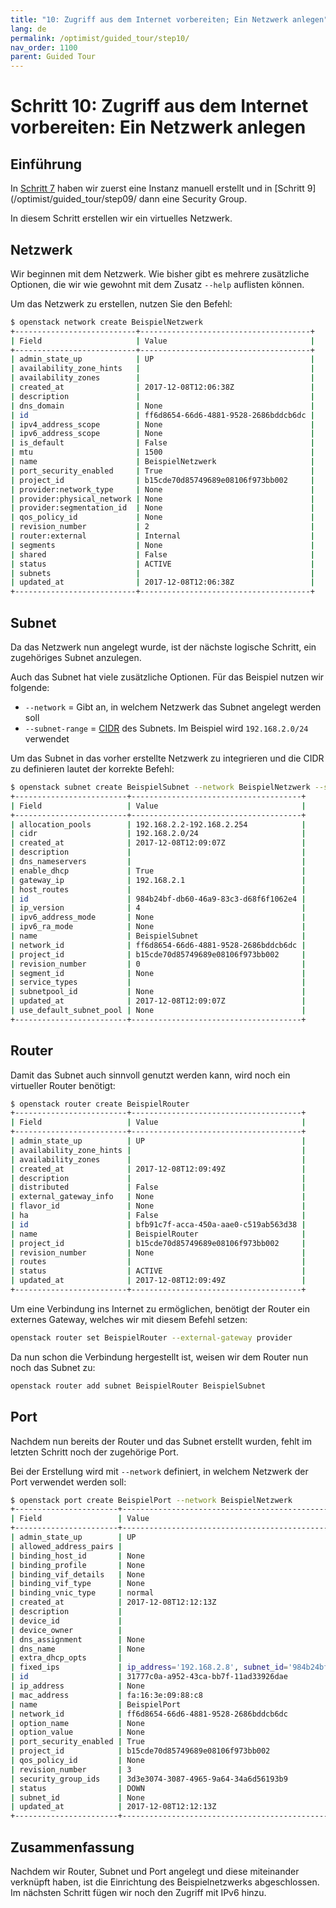 ```yaml
---
title: "10: Zugriff aus dem Internet vorbereiten; Ein Netzwerk anlegen"
lang: de
permalink: /optimist/guided_tour/step10/
nav_order: 1100
parent: Guided Tour
---
```


# Schritt 10: Zugriff aus dem Internet vorbereiten: Ein Netzwerk anlegen

## Einführung

In [Schritt 7](/optimist/guided_tour/step07/) haben wir zuerst eine Instanz manuell erstellt und in [Schritt 9](/optimist/guided_tour/step09/ dann eine Security Group.

In diesem Schritt erstellen wir ein virtuelles Netzwerk.

## Netzwerk

Wir beginnen mit dem Netzwerk. Wie bisher gibt es
mehrere zusätzliche Optionen, die wir wie gewohnt mit dem Zusatz `--help`
auflisten können.

Um das Netzwerk zu erstellen, nutzen Sie den Befehl:

```bash
$ openstack network create BeispielNetzwerk
+---------------------------+--------------------------------------+
| Field                     | Value                                |
+---------------------------+--------------------------------------+
| admin_state_up            | UP                                   |
| availability_zone_hints   |                                      |
| availability_zones        |                                      |
| created_at                | 2017-12-08T12:06:38Z                 |
| description               |                                      |
| dns_domain                | None                                 |
| id                        | ff6d8654-66d6-4881-9528-2686bddcb6dc |
| ipv4_address_scope        | None                                 |
| ipv6_address_scope        | None                                 |
| is_default                | False                                |
| mtu                       | 1500                                 |
| name                      | BeispielNetzwerk                     |
| port_security_enabled     | True                                 |
| project_id                | b15cde70d85749689e08106f973bb002     |
| provider:network_type     | None                                 |
| provider:physical_network | None                                 |
| provider:segmentation_id  | None                                 |
| qos_policy_id             | None                                 |
| revision_number           | 2                                    |
| router:external           | Internal                             |
| segments                  | None                                 |
| shared                    | False                                |
| status                    | ACTIVE                               |
| subnets                   |                                      |
| updated_at                | 2017-12-08T12:06:38Z                 |
+---------------------------+--------------------------------------+
```

## Subnet

Da das Netzwerk nun angelegt wurde, ist der nächste logische Schritt, ein zugehöriges Subnet anzulegen.

Auch das Subnet hat viele zusätzliche Optionen. Für das Beispiel
nutzen wir folgende:

- `--network` = Gibt an, in welchem Netzwerk das Subnet angelegt
    werden soll
- `--subnet-range` =
    [CIDR](https://de.wikipedia.org/wiki/Classless_Inter-Domain_Routing)
    des Subnets. Im Beispiel wird `192.168.2.0/24` verwendet

Um das Subnet in das vorher erstellte Netzwerk zu integrieren und die
CIDR zu definieren lautet der korrekte Befehl:

```bash
$ openstack subnet create BeispielSubnet --network BeispielNetzwerk --subnet-range 192.168.2.0/24
+-------------------------+--------------------------------------+
| Field                   | Value                                |
+-------------------------+--------------------------------------+
| allocation_pools        | 192.168.2.2-192.168.2.254            |
| cidr                    | 192.168.2.0/24                       |
| created_at              | 2017-12-08T12:09:07Z                 |
| description             |                                      |
| dns_nameservers         |                                      |
| enable_dhcp             | True                                 |
| gateway_ip              | 192.168.2.1                          |
| host_routes             |                                      |
| id                      | 984b24bf-db60-46a9-83c3-d68f6f1062e4 |
| ip_version              | 4                                    |
| ipv6_address_mode       | None                                 |
| ipv6_ra_mode            | None                                 |
| name                    | BeispielSubnet                       |
| network_id              | ff6d8654-66d6-4881-9528-2686bddcb6dc |
| project_id              | b15cde70d85749689e08106f973bb002     |
| revision_number         | 0                                    |
| segment_id              | None                                 |
| service_types           |                                      |
| subnetpool_id           | None                                 |
| updated_at              | 2017-12-08T12:09:07Z                 |
| use_default_subnet_pool | None                                 |
+-------------------------+--------------------------------------+
```

## Router

Damit das Subnet auch sinnvoll genutzt werden kann, wird noch ein virtueller Router benötigt:

```bash
$ openstack router create BeispielRouter
+-------------------------+--------------------------------------+
| Field                   | Value                                |
+-------------------------+--------------------------------------+
| admin_state_up          | UP                                   |
| availability_zone_hints |                                      |
| availability_zones      |                                      |
| created_at              | 2017-12-08T12:09:49Z                 |
| description             |                                      |
| distributed             | False                                |
| external_gateway_info   | None                                 |
| flavor_id               | None                                 |
| ha                      | False                                |
| id                      | bfb91c7f-acca-450a-aae0-c519ab563d38 |
| name                    | BeispielRouter                       |
| project_id              | b15cde70d85749689e08106f973bb002     |
| revision_number         | None                                 |
| routes                  |                                      |
| status                  | ACTIVE                               |
| updated_at              | 2017-12-08T12:09:49Z                 |
+-------------------------+--------------------------------------+
```

Um eine Verbindung ins Internet zu ermöglichen, benötigt der Router ein
externes Gateway, welches wir mit diesem Befehl setzen:

```bash
openstack router set BeispielRouter --external-gateway provider
```

Da nun schon die Verbindung hergestellt ist, weisen wir dem Router nun noch das Subnet zu:

```bash
openstack router add subnet BeispielRouter BeispielSubnet
```

## Port

Nachdem nun bereits der Router und das Subnet erstellt wurden, fehlt im
letzten Schritt noch der zugehörige Port.

Bei der Erstellung wird mit `--network` definiert, in welchem Netzwerk
der Port verwendet werden soll:

```bash
$ openstack port create BeispielPort --network BeispielNetzwerk
+-----------------------+----------------------------------------------------------------------------+
| Field                 | Value                                                                      |
+-----------------------+----------------------------------------------------------------------------+
| admin_state_up        | UP                                                                         |
| allowed_address_pairs |                                                                            |
| binding_host_id       | None                                                                       |
| binding_profile       | None                                                                       |
| binding_vif_details   | None                                                                       |
| binding_vif_type      | None                                                                       |
| binding_vnic_type     | normal                                                                     |
| created_at            | 2017-12-08T12:12:13Z                                                       |
| description           |                                                                            |
| device_id             |                                                                            |
| device_owner          |                                                                            |
| dns_assignment        | None                                                                       |
| dns_name              | None                                                                       |
| extra_dhcp_opts       |                                                                            |
| fixed_ips             | ip_address='192.168.2.8', subnet_id='984b24bf-db60-46a9-83c3-d68f6f1062e4' |
| id                    | 31777c0a-a952-43ca-bb7f-11ad33926dae                                       |
| ip_address            | None                                                                       |
| mac_address           | fa:16:3e:09:88:c8                                                          |
| name                  | BeispielPort                                                               |
| network_id            | ff6d8654-66d6-4881-9528-2686bddcb6dc                                       |
| option_name           | None                                                                       |
| option_value          | None                                                                       |
| port_security_enabled | True                                                                       |
| project_id            | b15cde70d85749689e08106f973bb002                                           |
| qos_policy_id         | None                                                                       |
| revision_number       | 3                                                                          |
| security_group_ids    | 3d3e3074-3087-4965-9a64-34a6d56193b9                                       |
| status                | DOWN                                                                       |
| subnet_id             | None                                                                       |
| updated_at            | 2017-12-08T12:12:13Z                                                       |
+-----------------------+----------------------------------------------------------------------------+
```

## Zusammenfassung

Nachdem wir Router, Subnet und Port angelegt und diese miteinander verknüpft
haben, ist die Einrichtung des Beispielnetzwerks abgeschlossen. Im
nächsten Schritt fügen wir noch den Zugriff mit IPv6 hinzu.
